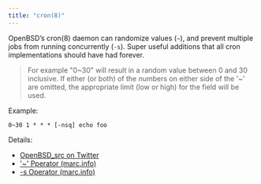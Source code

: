 ```yaml
---
title: "cron(8)"
---
```


OpenBSD’s cron(8) daemon can randomize values (`~`), and prevent multiple jobs
from running concurrently (`-s`). Super useful additions that all cron
implementations should have had forever.

> For example "0~30" will result in a random value between 0 and 30
> inclusive.  If either (or both) of the numbers on either side of the '~'
> are omitted, the appropriate limit (low or high) for the field will be
> used.

Example:

```
0~30 1 * * * [-nsq] echo foo
```

Details:

* [OpenBSD_src on Twitter](https://twitter.com/OpenBSD_src/status/1250248871231361024)
* ['~' Pperator (marc.info)](https://marc.info/?l=openbsd-cvs&m=158691599313802&w=2)
* [-s Operator (marc.info)](https://marc.info/?l=openbsd-cvs&m=158705953406819&w=2)
